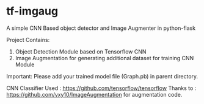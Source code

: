 # tf-imgaug
A simple CNN Based object detector and Image Augmenter in python-flask


Project Contains:
1. Object Detection Module based on Tensorflow CNN
2. Image Augmentation for generating additional dataset for training CNN Module

Important: Please add your trained model file (Graph.pb) in parent directory.

CNN Classifier Used : https://github.com/tensorflow/tensorflow
Thanks to : https://github.com/vxy10/ImageAugmentation for augmentation code.

